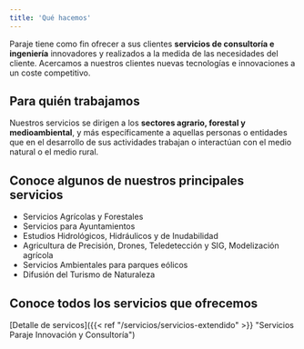 ```yaml
---
title: 'Qué hacemos'
---
```

Paraje tiene como fin ofrecer a sus clientes **servicios de consultoría e ingeniería** innovadores y realizados a la medida de las necesidades del cliente. Acercamos a nuestros clientes nuevas tecnologías e innovaciones a un coste competitivo.
## Para quién trabajamos
Nuestros servicios se dirigen a los **sectores agrario, forestal y medioambiental**, y más específicamente a aquellas personas o entidades que en el desarrollo de sus actividades trabajan o interactúan con el medio natural o el medio rural.
## Conoce algunos de nuestros principales servicios
+ Servicios Agrícolas y Forestales
+ Servicios para Ayuntamientos
+ Estudios Hidrológicos, Hidráulicos y de Inudabilidad
+ Agricultura de Precisión, Drones, Teledetección y SIG, Modelización agrícola
+ Servicios Ambientales para parques eólicos
+ Difusión del Turismo de Naturaleza
## Conoce todos los servicios que ofrecemos
[Detalle de servicos]({{< ref "/servicios/servicios-extendido" >}} "Servicios Paraje Innovación y Consultoría")